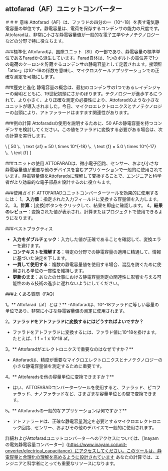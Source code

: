 ## attofarad（AF）ユニットコンバーター

＃＃＃ 意味
Attofarad（AF）は、ファラドの四分の一（10^-18）を表す電気静電容量の単位です。静電容量は、電荷を保存するコンデンサの能力の尺度です。Attofaradは、非常に小さな静電容量値が一般的な電子工学やナノテクノロジーなどの分野で特に役立ちます。

###標準化
Attofaradは、国際ユニット（SI）の一部であり、静電容量の標準単位であるFaradから派生しています。Farad自体は、1つのボルトの電位差で1つの電荷のクーロンを貯蔵するコンデンサの静電容量として定義されます。接頭辞「atto-」は10^-18の係数を意味し、マイクロスケールアプリケーションでの正確な測定を可能にします。

###歴史と進化
静電容量の概念は、最初のコンデンサの1つであるレイデンジャーの発明とともに、19世紀初頭にさかのぼります。テクノロジーが進歩するにつれて、より小さく、より正確な測定の必要性により、Attofaradのような小さなユニットが導入されました。今日、マイクロエレクトロニクスとナノテクノロジーの台頭により、アトファラードはますます関連性があります。

###例の計算
Attofaradsの使用を説明するために、50 AFの静電容量を持つコンデンサを検討してください。この値をファラドに変換する必要がある場合は、次の計算を実行します。

\ [
50 \、\ text {af} = 50 \ times 10^{-18} \、\ text {f} = 5.0 \ times 10^{-17} \、\ text {f}
\]

###ユニットの使用
ATTOFARADは、微小電子回路、センサー、および小さな静電容量値が重要な他のデバイスを含むアプリケーションで一般的に使用されています。静電容量値をAttofaradsに理解して変換することで、エンジニアと科学者がより効率的な電子部品を設計するのに役立ちます。

###使用ガイド
ATTOFARADユニットコンバーターツールを効果的に使用するには：
1。**入力値**：指定された入力フィールドに変換する容量値を入力します。
2。
3。**計算**：[変換]ボタンをクリックして、結果を即座に確認します。
4。**結果のレビュー**：変換された値が表示され、計算またはプロジェクトで使用できるようになります。

###ベストプラクティス
-  **入力をダブルチェック**：入力した値が正確であることを確認して、変換エラーを避けます。
-  **コンテキストを理解する**：特定の分野での静電容量の適用に精通して、情報に基づいた決定を下します。
-  **一貫して使用する**：複数の静電容量値を使用する場合、混乱を防ぐために使用される単位の一貫性を維持します。
-  **更新のまま**：あなたの仕事における静電容量測定の関連性に影響を与える可能性のある技術の進歩に遅れないようにしてください。

###よくある質問（FAQ）

1。** Attofarad（af）とは？**
-Attofaradは、10^-18ファラドに等しい容量の単位であり、非常に小さな静電容量値の測定に使用されます。

2。**ファラッドをアトファラドに変換するにはどうすればよいですか？**
- ファラドをアトファラドに変換するには、ファラド値に10^18を掛けます。たとえば、1 f = 1 x 10^18 af。

3。** Attofaradがエレクトロニクスで重要なのはなぜですか？**
-  Attofaradは、精度が重要なマイクロエレクトロニクスとナノテクノロジーの小さな静電容量値を測定するために重要です。

4。** Attofaradsを他の容量単位に変換できますか？**
- はい、ATTOFARADコンバーターツールを使用すると、ファラッド、ピコファラッド、ナノファラッドなど、さまざまな容量単位との間で変換できます。

5。** Attofaradsの一般的なアプリケーションは何ですか？**
- アトファラードは、正確な静電容量測定を必要とするマイクロエレクトロニック回路、センサー、およびその他のデバイスで一般的に使用されます。

詳細およびAttofaradユニットコンバーターへのアクセスについては、[Inayamの電気静電容量コンバーター]（https://www.inayam.co/unit-onverter/electrical_capacitance）にアクセスしてください。このツールは、静電容量と合理化の理解を高めるように設計されています あなたの計算では、エンジニアと科学者にとっても重要なリソースになります。